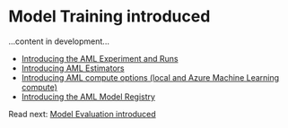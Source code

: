 # Model Training introduced

...content in development...

- [Introducing the AML Experiment and Runs](./aml-experiment-runs.md)
- [Introducing AML Estimators](./aml-estimators.md)
- [Introducing AML compute options (local and Azure Machine Learning compute)](./aml-compute-options.md)
- [Introducing the AML Model Registry](./aml-model-registry.md)


Read next: [Model Evaluation introduced](./model-evaluation/README.md)